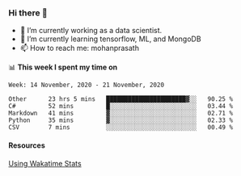 ### Hi there 👋

- 🔭 I’m currently working as a data scientist.
- 🌱 I’m currently learning tensorflow, ML, and MongoDB
- 📫 How to reach me: mohanprasath

📊 **This week I spent my time on**
<!--START_SECTION:waka-->
```text
Week: 14 November, 2020 - 21 November, 2020

Other      23 hrs 5 mins   ██████████████████████▓░░   90.25 % 
C#         52 mins         █░░░░░░░░░░░░░░░░░░░░░░░░   03.44 % 
Markdown   41 mins         ▓░░░░░░░░░░░░░░░░░░░░░░░░   02.71 % 
Python     35 mins         ▓░░░░░░░░░░░░░░░░░░░░░░░░   02.33 % 
CSV        7 mins          ░░░░░░░░░░░░░░░░░░░░░░░░░   00.49 % 
```
<!--END_SECTION:waka-->

#### Resources
[Using Wakatime Stats](https://github.com/marketplace/actions/waka-readme)
